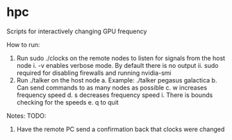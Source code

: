 # hpc
Scripts for interactively changing GPU frequency

How to run:
1. Run sudo ./clocks on the remote nodes to listen for signals from the host node
i. -v enables verbose mode. By default there is no output
ii. sudo required for disabling firewalls and running nvidia-smi
2. Run ./talker <ips> on the host node
a. Example: ./talker pegasus galactica
b. Can send commands to as many nodes as possible
c. w increases frequency speed
d. s decreases frequency speed
i. There is bounds checking for the speeds
e. q to quit

Notes:
TODO:
1. Have the remote PC send a confirmation back that clocks were changed


